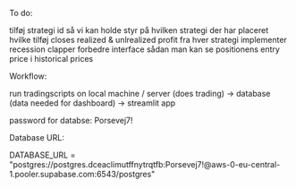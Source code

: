 
To do:

 tilføj strategi id så vi kan holde styr på hvilken strategi der har placeret hvilke 
    tilføj closes realized & unlrealized profit fra hver strategi
implementer recession clapper
forbedre interface 
    sådan man kan se positionens entry price i historical prices 














Workflow:

run tradingscripts on local machine / server (does trading) -> database (data needed for dashboard) -> streamlit app


password for databse: Porsevej7!

Database URL:

DATABASE_URL = "postgres://postgres.dceaclimutffnytrqtfb:Porsevej7!@aws-0-eu-central-1.pooler.supabase.com:6543/postgres"

